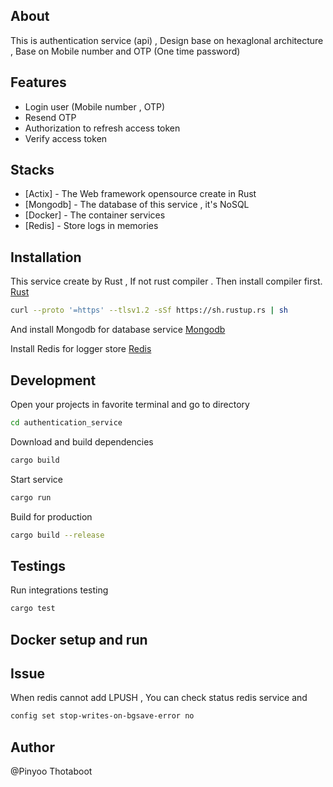 ## About
This is authentication service (api) , Design base on hexaglonal architecture ,
Base on Mobile number and OTP (One time password)

## Features

- Login user (Mobile number , OTP)
- Resend OTP
- Authorization to refresh access token 
- Verify access token

## Stacks

- [Actix] - The Web framework opensource create in Rust 
- [Mongodb] - The database of this service , it's NoSQL
- [Docker] - The container services
- [Redis] - Store logs in memories

## Installation

This service create by Rust , If not rust compiler . Then install compiler first.
[Rust](https://www.rust-lang.org/tools/install)

```sh
curl --proto '=https' --tlsv1.2 -sSf https://sh.rustup.rs | sh
```

And install Mongodb for database service [Mongodb](https://www.mongodb.com/docs/manual/installation/)

Install Redis for logger store [Redis](https://redis.io/docs/getting-started/installation/)

## Development

Open your projects in favorite terminal and go to directory

```sh
cd authentication_service
```

Download and build dependencies

```sh
cargo build
```

Start service

```sh
cargo run
```

Build for production

```sh
cargo build --release
```

## Testings

Run integrations testing

```sh
cargo test
```

## Docker setup and run


## Issue

When redis cannot add LPUSH , You can check status redis service and

```sh
config set stop-writes-on-bgsave-error no
```

## Author

@Pinyoo Thotaboot